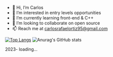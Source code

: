 - 👋 Hi, I’m Carlos
- 👀 I’m interested in entry levels opportunities
- 🌱 I’m currently learning front-end & C++
- 💞️ I’m looking to collaborate on open source
- 📫 Reach me at carlosrafaelortiz95@gmail.com 

[![Top Langs](https://github-readme-stats.vercel.app/api/top-langs/?username=crtiz&langs_count=8)](https://github.com/anuraghazra/github-readme-stats)
![Anurag's GitHub stats](https://github-readme-stats.vercel.app/api?username=crtiz&show_icons=true&theme=dark)

2023- loading...

<!---
crtiz/crtiz is a ✨ special ✨ repository because its `README.md` (this file) appears on your GitHub profile.
You can click the Preview link to take a look at your changes.
--->
